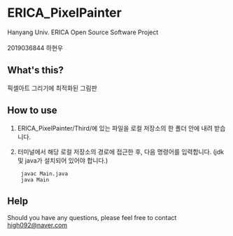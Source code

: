 # ERICA_PixelPainter
Hanyang Univ. ERICA Open Source Software Project
<br><br>2019036844 하현우
## What's this?
픽셀아트 그리기에 최적화된 그림판

## How to use

1. ERICA_PixelPainter/Third/에 있는 파일을 로컬 저장소의 한 폴더 안에 내려 받습니다.
2. 터미널에서 해당 로컬 저장소의 경로에 접근한 후, 다음 명령어를 입력합니다. (jdk 및 java가 설치되어 있어야 합니다.)

        javac Main.java 
        java Main

## Help


Should you have any questions, please feel free to contact high092@naver.com

